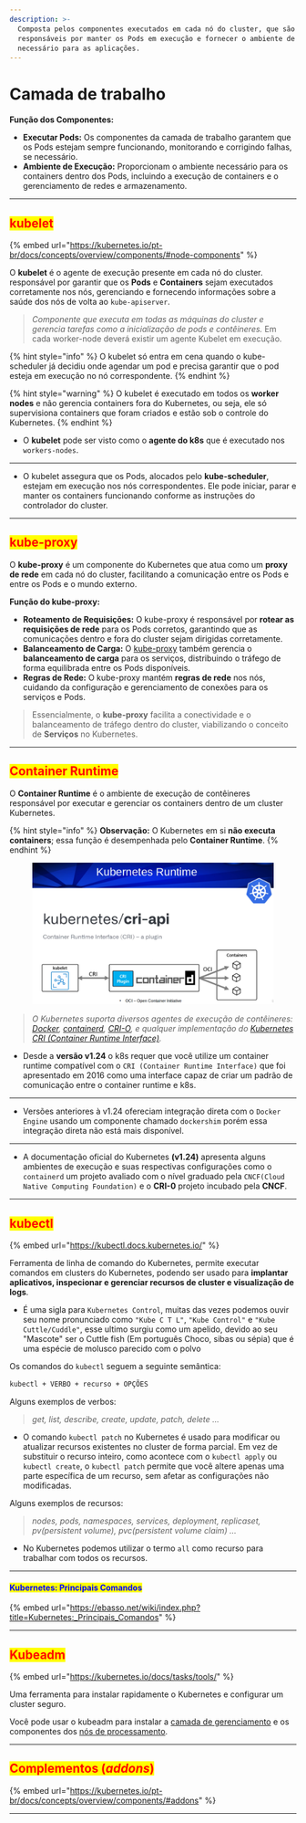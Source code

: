 ```yaml
---
description: >-
  Composta pelos componentes executados em cada nó do cluster, que são
  responsáveis por manter os Pods em execução e fornecer o ambiente de execução
  necessário para as aplicações.
---
```


# Camada de trabalho

**Função dos Componentes:**

* **Executar Pods:** Os componentes da camada de trabalho garantem que os Pods estejam sempre funcionando, monitorando e corrigindo falhas, se necessário.
* **Ambiente de Execução:** Proporcionam o ambiente necessário para os containers dentro dos Pods, incluindo a execução de containers e o gerenciamento de redes e armazenamento.

***

## <mark style="color:red;">kubelet</mark>&#x20;

{% embed url="https://kubernetes.io/pt-br/docs/concepts/overview/components/#node-components" %}

O **kubelet** é o agente de execução presente em cada nó do cluster. responsável por garantir que os **Pods** e **Containers** sejam executados corretamente nos nós, gerenciando e fornecendo informações sobre a saúde dos nós de volta ao `kube-apiserver`.

> _Componente que executa em todas as máquinas do cluster e gerencia tarefas como a inicialização de pods e contêineres._  Em cada worker-node deverá existir um agente Kubelet em execução.&#x20;

{% hint style="info" %}
O kubelet só entra em cena quando o kube-scheduler já decidiu onde agendar um pod e precisa garantir que o pod esteja em execução no nó correspondente.
{% endhint %}

{% hint style="warning" %}
O kubelet é executado em todos os **worker nodes** e não gerencia containers fora do Kubernetes, ou seja, ele só supervisiona containers que foram criados e estão sob o controle do Kubernetes.
{% endhint %}

* O **kubelet** pode ser visto como o **agente do k8s** que é executado nos `workers-nodes`.

***

* O kubelet assegura que os Pods, alocados pelo **kube-scheduler**, estejam em execução nos nós correspondentes. Ele pode iniciar, parar e manter os containers funcionando conforme as instruções do controlador do cluster.

***

## <mark style="color:red;">kube-proxy</mark>&#x20;

O **kube-proxy** é um componente do Kubernetes que atua como um **proxy de rede** em cada nó do cluster, facilitando a comunicação entre os Pods e entre os Pods e o mundo externo.

**Função do kube-proxy:**

* **Roteamento de Requisições:** O kube-proxy é responsável por **rotear as requisições de rede** para os Pods corretos, garantindo que as comunicações dentro e fora do cluster sejam dirigidas corretamente.
* **Balanceamento de Carga:** O [kube-proxy](https://kubernetes.io/docs/reference/command-line-tools-reference/kube-proxy/) também gerencia o **balanceamento de carga** para os serviços, distribuindo o tráfego de forma equilibrada entre os Pods disponíveis.
* **Regras de Rede:** O kube-proxy mantém **regras de rede** nos nós, cuidando da configuração e gerenciamento de conexões para os serviços e Pods.

> Essencialmente, o **kube-proxy** facilita a conectividade e o balanceamento de tráfego dentro do cluster, viabilizando o conceito de **Serviços** no Kubernetes.

***

## <mark style="color:red;">Container Runtime</mark>&#x20;

O **Container Runtime** é o ambiente de execução de contêineres responsável por executar e gerenciar os containers dentro de um cluster Kubernetes.&#x20;

{% hint style="info" %}
**Observação:** O Kubernetes em si **não executa containers**; essa função é desempenhada pelo **Container Runtime**.
{% endhint %}

<figure><img src="../.gitbook/assets/image (182).png" alt=""><figcaption></figcaption></figure>

> _O Kubernetes suporta diversos agentes de execução de contêineres:_ [_Docker_](https://docs.docker.com/engine/)_,_ [_containerd_](https://containerd.io/docs/)_,_ [_CRI-O_](https://cri-o.io/#what-is-cri-o)_, e qualquer implementação do_ [_Kubernetes CRI (Container Runtime Interface)_](https://github.com/kubernetes/community/blob/master/contributors/devel/sig-node/container-runtime-interface.md)_._

* Desde a **versão v1.24** o k8s requer que você utilize um container runtime compatível com o `CRI (Container Runtime Interface)` que foi apresentado em 2016 como uma interface capaz de criar um padrão de comunicação entre o container runtime e k8s.

***

* Versões anteriores à v1.24 ofereciam integração direta com o `Docker Engine` usando um componente chamado `dockershim` porém essa integração direta não está mais disponível.

***

* A documentação oficial do Kubernetes **(v1.24)** apresenta alguns ambientes de execução e suas respectivas configurações como o `containerd` um projeto avaliado com o nível graduado pela `CNCF(Cloud Native Computing Foundation)` e o **CRI-0** projeto incubado pela **CNCF**.

***

## <mark style="color:red;">kubectl</mark>&#x20;

{% embed url="https://kubectl.docs.kubernetes.io/" %}

Ferramenta de linha de comando do Kubernetes, permite executar comandos em clusters do Kubernetes, podendo ser usado para **implantar aplicativos, inspecionar e gerenciar recursos de cluster e visualização de logs**.

* É uma sigla para `Kubernetes Control`, muitas das vezes podemos ouvir seu nome pronunciado como `"Kube C T L"`, `"Kube Control"` e `"Kube Cuttle/Cuddle"`, esse ultimo surgiu como um apelido, devido ao seu "Mascote" ser o Cuttle fish (Em português Choco, sibas ou sépia) que é uma espécie de molusco parecido com o polvo

Os comandos do `kubectl` seguem a seguinte semântica:

```bash
kubectl + VERBO + recurso + OPÇÕES
```

Alguns exemplos de verbos:

> &#x20;_get, list, describe, create, update, patch, delete ..._

* O comando `kubectl patch` no Kubernetes é usado para modificar ou atualizar recursos existentes no cluster de forma parcial. Em vez de substituir o recurso inteiro, como acontece com o `kubectl apply` ou `kubectl create`, o `kubectl patch` permite que você altere apenas uma parte específica de um recurso, sem afetar as configurações não modificadas.

Alguns exemplos de recursos:

> _nodes, pods, namespaces, services, deployment, replicaset, pv(persistent volume), pvc(persistent volume claim) ..._

* No Kubernetes podemos utilizar o termo `all` como recurso para trabalhar com todos os recursos.

***

#### <mark style="color:blue;">Kubernetes: Principais Comandos</mark> <a href="#firstheading" id="firstheading"></a>

{% embed url="https://ebasso.net/wiki/index.php?title=Kubernetes:_Principais_Comandos" %}

***

## <mark style="color:red;">Kubeadm</mark>&#x20;

{% embed url="https://kubernetes.io/docs/tasks/tools/" %}

Uma ferramenta para instalar rapidamente o Kubernetes e configurar um cluster seguro.

Você pode usar o kubeadm para instalar a [camada de gerenciamento](https://kubernetes.io/pt-br/docs/reference/glossary/?all=true#term-control-plane) e os componentes dos [nós de processamento](https://kubernetes.io/pt-br/docs/concepts/architecture/nodes/).

***

## <mark style="color:red;">Complementos (</mark>_<mark style="color:red;">addons</mark>_<mark style="color:red;">)</mark> <a href="#addons" id="addons"></a>

{% embed url="https://kubernetes.io/pt-br/docs/concepts/overview/components/#addons" %}

***
